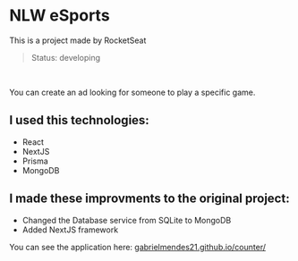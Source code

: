 # NLW eSports
This is a project made by RocketSeat

> Status: developing

<br>

You can create an ad looking for someone to play a specific game.

## I used this technologies:
* React
* NextJS
* Prisma
* MongoDB

## I made these improvments to the original project:
* Changed the Database service from SQLite to MongoDB
* Added NextJS framework

You can see the application here: <a href="https://nlw-esports-teal-theta.vercel.app/" target="_blank">gabrielmendes21.github.io/counter/</a>